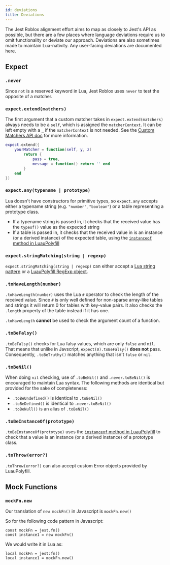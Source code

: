 ```yaml
---
id: deviations
title: Deviations
---
```


The Jest Roblox alignment effort aims to map as closely to Jest's API as possible, but there are a few places where language deviations require us to omit functionality or deviate our approach. Deviations are also sometimes made to maintain Lua-nativity. Any user-facing deviations are documented here.

## Expect

### `.never`
Since `not` is a reserved keyword in Lua, Jest Roblox uses `never` to test the opposite of a matcher.

### `expect.extend(matchers)`
The first argument that a custom matcher takes in `expect.extend(matchers)` always needs to be a `self`, which is assigned the `matcherContext`. It can be left empty with a `_` if the `matcherContext` is not needed. See the [Custom Matchers API doc](expect#custom-matchers-api) for more information.

```lua
expect.extend({
	yourMatcher = function(self, y, z)
		return {
			pass = true,
			message = function() return '' end
		}
	end
})
```

### `expect.any(typename | prototype)`
Lua doesn't have constructors for primitive types, so `expect.any` accepts either a typename string (e.g. `"number"`, `"boolean"`) or a table representing a prototype class.
- If a typename string is passed in, it checks that the received value has the `typeof()` value as the expected string
- If a table is passed in, it checks that the received value in is an instance (or a derived instance) of the expected table, using the [`instanceof` method in LuauPolyfill](https://github.com/Roblox/luau-polyfill/blob/main/src/instanceof.lua)

### `expect.stringMatching(string | regexp)`
`expect.stringMatching(string | regexp)` can either accept a [Lua string pattern](https://developer.roblox.com/en-us/articles/string-patterns-reference) or a [LuauPolyfill RegExp object](expect#regexp).

### `.toHaveLength(number)`
`.toHaveLength(number)` uses the Lua `#` operator to check the length of the received value. Since `#` is only well defined for non-sparse array-like tables and strings it will return 0 for tables with key-value pairs. It also checks the `.length` property of the table instead if it has one.

`.toHaveLength` **cannot** be used to check the argument count of a function.

### `.toBeFalsy()`
`.toBeFalsy()` checks for Lua falsy values, which are only `false` and `nil`. That means that unlike in Javscript, `expect(0).toBeFalsy()` **does not** pass. Consequently, `.toBeTruthy()` matches anything that isn't `false` or `nil`.

### `.toBeNil()`
When doing `nil` checking, use of `.toBeNil()` and `.never.toBeNil()` is encouraged to maintain Lua syntax. The following methods are identical but provided for the sake of completeness:
- `.toBeUndefined()` is identical to `.toBeNil()`
- `.toBeDefined()` is identical to `.never.toBeNil()`
- `.toBeNull()` is an alias of `.toBeNil()`

### `.toBeInstanceOf(prototype)`
`.toBeInstanceOf(prototype)` uses the [`instanceof` method in LuauPolyfill](https://github.com/Roblox/luau-polyfill/blob/main/src/instanceof.lua) to check that a value is an instance (or a derived instance) of a prototype class.

### `.toThrow(error?)`
`.toThrow(error?)` can also accept custom Error objects provided by LuauPolyfill.


## Mock Functions

### `mockFn.new`
Our translation of `new mockFn()` in Javascript is `mockFn.new()`

So for the following code pattern in Javascript:
```
const mockFn = jest.fn()
const instance1 = new mockFn()
```
We would write it in Lua as:
```
local mockFn = jest:fn()
local instance1 = mockFn.new()
```